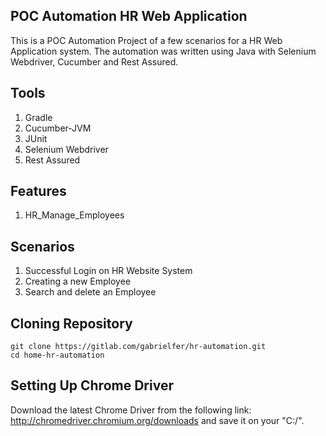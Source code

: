 ## POC Automation HR Web Application

This is a POC Automation Project of a few scenarios for a HR Web Application system.
The automation was written using Java with Selenium Webdriver, Cucumber and Rest Assured.

## Tools

1. Gradle
2. Cucumber-JVM
3. JUnit
4. Selenium Webdriver
5. Rest Assured

## Features

1. HR_Manage_Employees

## Scenarios

1. Successful Login on HR Website System
2. Creating a new Employee
3. Search and delete an Employee

## Cloning Repository

```
git clone https://gitlab.com/gabrielfer/hr-automation.git
cd home-hr-automation
```

## Setting Up Chrome Driver

Download the latest Chrome Driver from the following link: http://chromedriver.chromium.org/downloads and save it on your "C:/".